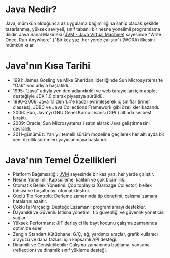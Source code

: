 # Java Nedir?
Java, mümkün olduğunca az uygulama bağımlılığına sahip olacak şekilde tasarlanmış, yüksek seviyeli, sınıf tabanlı bir nesne yönelimli programlama dilidir. Java Sanal Makinesi ([JVM - Java Virtual Machine](../Ekler/JVM%20-%20Java%20Virtual%20Machine.md)) sayesinde "Write Once, Run Anywhere" ("Bir kez yaz, her yerde çalıştır") (WORA) ilkesini mümkün kılar.

# Java'nın Kısa Tarihi
- 1991: James Gosling ve Mike Sheridan liderliğinde Sun Microsystems'te "Oak" kod adıyla başlatıldı.
- 1995: "Java" adıyla yeniden adlandırıldı ve web tarayıcıları için applet desteğiyle JDK 1.0 olarak piyasaya sürüldü.
- 1996–2006: Java 1.1'den 1.4'e kadar evrimleşerek iç sınıflar (inner classes), JDBC ve Java Collections Framework gibi özellikler kazandı.
- 2006: Sun, Java'yı GNU Genel Kamu Lisansı (GPL) altında serbest bıraktı.
- 2009: Oracle, Sun Microsystems'i satın alarak Java geliştirmesini devraldı.
- 2011–günümüz: Yarı yıl temelli sürüm modeline geçilerek her altı ayda bir yeni özellik sürümleri yayınlanmaya başlandı.

# Java'nın Temel Özellikleri
- Platform Bağımsızlığı: [JVM](../Ekler/JVM%20-%20Java%20Virtual%20Machine.md) sayesinde bir kez yaz, her yerde çalıştır.
- Nesne Yönelimli: Kapsülleme, kalıtım ve çok biçimlilik.
- Otomatik Bellek Yönetimi: Çöp toplayıcı (Garbage Collector) bellek tahsisi ve boşaltmayı otomatikleştirir.
- Güçlü Tip Kontrolü: Derleme zamanında tip denetimi, çalışma zamanı hatalarını azaltır.
- Çoklu İş Parçacığı Desteği: Eşzamanlı programlamayı destekler.
- Dayanıklı ve Güvenli: İstisna yönetimi, tip güvenliği ve güvenlik yöneticisi sağlar.
- Yüksek Performans: JIT derleyici ile bayt kodunu çalışma zamanında optimize eder.
- Zengin Standart Kütüphane: G/Ç, ağ, yardımcı araçlar, grafik kullanıcı arayüzü ve daha fazlası için kapsamlı API desteği.
- Dinamik ve Genişletilebilir: Çalışma zamanında bağlama, yansıma (reflection) ve dinamik sınıf yükleme desteği. 